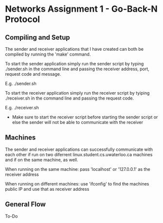 Networks Assignment 1 - Go-Back-N Protocol
==========================================

Compiling and Setup
-------------------

The sender and receiver applications that I have created can both be compiled by running the 
'make' command. 

To start the sender application simply run the sender script by typing ./sender.sh in the 
command line and passing the receiver address, port, request code and message.

E.g. ./sender.sh <host address of the network emulator>
				 <UDP port number used by the emulator to receive data from the sender>
				 <UDP port number used by the sender to receive ACKs from the emulator>
				 <name of the file to be transferred>

To start the receiver application simply run the receiver script by tyiping ./receiver.sh in
the command line and passing the request code.

E.g. ./receiver.sh <hostname for the network emulator>
				   <UDP port number used by the link emulator to receive ACKs from the receiver>
				   <UDP port number used by the receiver to receive data from the emulator>
				   <name of the file into which the received data is written>

* Make sure to start the receiver script before starting the sender script or else the sender 
will not be able to communicate with the receiver

Machines
--------

The sender and receiver applications can successfully communicate with each other if run on two
diferrent linux.student.cs.uwaterloo.ca machines and if on the same machine, as well.

When running on the same machine: pass 'localhost' or '127.0.0.1' as the receiver address

When running on different machines: use 'ifconfig' to find the machines public IP and use that as receiver address

General Flow
------------

To-Do


